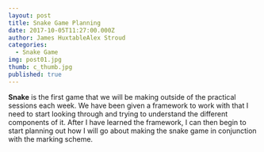 ```yaml
---
layout: post
title: Snake Game Planning
date: 2017-10-05T11:27:00.000Z
author: James HuxtableAlex Stroud
categories:
  - Snake Game
img: post01.jpg
thumb: c_thumb.jpg
published: true
---
```


<b>Snake</b> is the first game that we will be making outside of the practical sessions each week. We have been given a framework to work with that I need to start looking through and trying to understand the different components of it. After I have learned the framework, I can then begin to start planning out how I will go about making the snake game in conjunction with the marking scheme.
